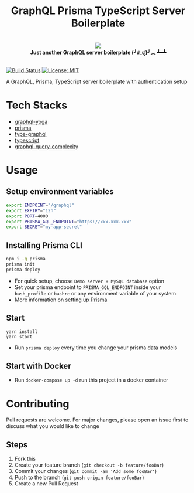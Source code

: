 <h1 align="center"><strong>GraphQL Prisma TypeScript Server Boilerplate</strong></h1>

<br />

<div align="center"><img src="https://imgur.com/1MfnLVl.png" /></div>

<div align="center"><strong>Just another GraphQL server boilerplate (╯ಠ_ರೃ)╯︵ ┻━┻</strong></div>

<br />

[![Build Status](https://travis-ci.org/ngshiheng/graphql-prisma-typescript.svg?branch=master)](https://travis-ci.org/ngshiheng/graphql-prisma-typescript)
[![License: MIT](https://img.shields.io/badge/License-MIT-green.svg)](https://github.com/ngshiheng/graphql-prisma-typescript/blob/master/LICENSE)

A GraphQL, Prisma, TypeScript server boilerplate with authentication setup

# Tech Stacks

-   [graphql-yoga](https://github.com/prisma-labs/graphql-yoga)
-   [prisma](https://github.com/prisma/prisma)
-   [type-graphql](https://typegraphql.ml/)
-   [typescript](https://www.typescriptlang.org/)
-   [graphql-query-complexity](https://github.com/slicknode/graphql-query-complexity)

# Usage

## Setup environment variables

```bash
export ENDPOINT="/graphql"
export EXPIRY="12h"
export PORT=4000
export PRISMA_GQL_ENDPOINT="https://xxx.xxx.xxx"
export SECRET="my-app-secret"
```

## Installing Prisma CLI

```bash
npm i -g prisma
prisma init
prisma deploy
```

-   For quick setup, choose `Demo server + MySQL database` option
-   Set your prisma endpoint to `PRISMA_GQL_ENDPOINT` inside your `bash_profile` or `bashrc` or any environment variable of your system
-   More information on [setting up Prisma](https://www.prisma.io/docs/get-started/01-setting-up-prisma-new-database-JAVASCRIPT-a002/)

## Start

```
yarn install
yarn start
```

-   Run `prisma deploy` every time you change your prisma data models

## Start with Docker

-   Run `docker-compose up -d` run this project in a docker container

# Contributing

Pull requests are welcome. For major changes, please open an issue first to discuss what you would like to change

## Steps

1. Fork this
2. Create your feature branch (`git checkout -b feature/fooBar`)
3. Commit your changes (`git commit -am 'Add some fooBar'`)
4. Push to the branch (`git push origin feature/fooBar`)
5. Create a new Pull Request
